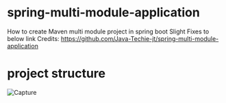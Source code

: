 # spring-multi-module-application
How to create Maven multi module project in spring boot 
Slight Fixes to below link
Credits: https://github.com/Java-Techie-jt/spring-multi-module-application
# project structure
![Capture](https://user-images.githubusercontent.com/25712816/66276099-28065280-e8ad-11e9-8d03-1ffa17e340b2.PNG)

